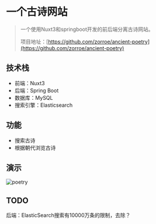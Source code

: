 # 一个古诗网站

> 一个使用Nuxt3和springboot开发的前后端分离古诗网站。
>
> 项目地址：[https://github.com/zorroe/ancient-poetry](https://github.com/zorroe/ancient-poetry)

## 技术栈

- 前端：Nuxt3
- 后端：Spring Boot
- 数据库：MySQL
- 搜索引擎：Elasticsearch

## 功能

- 搜索古诗
- 根据朝代浏览古诗

## 演示

![poetry](public/poetry.gif)

## TODO

后端：ElasticSearch搜索有10000万条的限制，去除？
